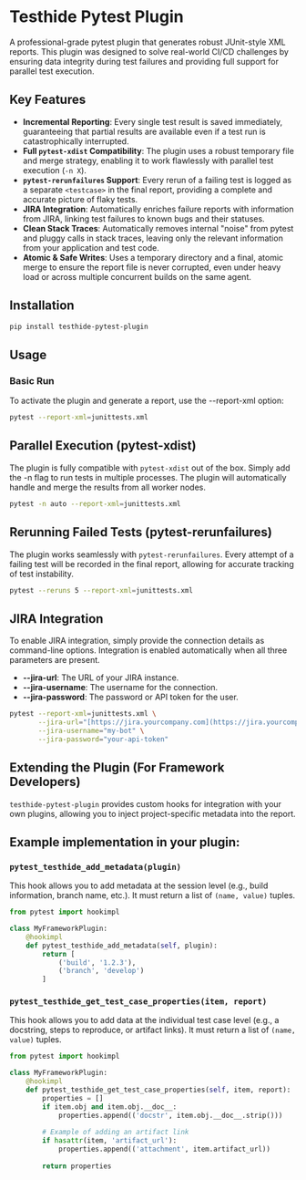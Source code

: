 # Testhide Pytest Plugin

A professional-grade pytest plugin that generates robust JUnit-style XML reports. This plugin was designed to solve real-world CI/CD challenges by ensuring data integrity during test failures and providing full support for parallel test execution.

## Key Features

* **Incremental Reporting**: Every single test result is saved immediately, guaranteeing that partial results are available even if a test run is catastrophically interrupted.
* **Full `pytest-xdist` Compatibility**: The plugin uses a robust temporary file and merge strategy, enabling it to work flawlessly with parallel test execution (`-n X`).
* **`pytest-rerunfailures` Support**: Every rerun of a failing test is logged as a separate `<testcase>` in the final report, providing a complete and accurate picture of flaky tests.
* **JIRA Integration**: Automatically enriches failure reports with information from JIRA, linking test failures to known bugs and their statuses.
* **Clean Stack Traces**: Automatically removes internal "noise" from pytest and pluggy calls in stack traces, leaving only the relevant information from your application and test code.
* **Atomic & Safe Writes**: Uses a temporary directory and a final, atomic merge to ensure the report file is never corrupted, even under heavy load or across multiple concurrent builds on the same agent.

## Installation

```bash
pip install testhide-pytest-plugin
```

## Usage
### Basic Run
To activate the plugin and generate a report, use the --report-xml option:
```bash
pytest --report-xml=junittests.xml
```

## Parallel Execution (pytest-xdist)
The plugin is fully compatible with `pytest-xdist` out of the box. Simply add the -n flag to run tests in multiple processes. The plugin will automatically handle and merge the results from all worker nodes.
```bash
pytest -n auto --report-xml=junittests.xml
```

## Rerunning Failed Tests (pytest-rerunfailures)
The plugin works seamlessly with `pytest-rerunfailures`. Every attempt of a failing test will be recorded in the final report, allowing for accurate tracking of test instability.
```bash
pytest --reruns 5 --report-xml=junittests.xml
```

## JIRA Integration
To enable JIRA integration, simply provide the connection details as command-line options. Integration is enabled automatically when all three parameters are present.

* **--jira-url**: The URL of your JIRA instance.
* **--jira-username**: The username for the connection.
* **--jira-password**: The password or API token for the user.
```bash
pytest --report-xml=junittests.xml \
       --jira-url="[https://jira.yourcompany.com](https://jira.yourcompany.com)" \
       --jira-username="my-bot" \
       --jira-password="your-api-token"
```

## Extending the Plugin (For Framework Developers)
`testhide-pytest-plugin` provides custom hooks for integration with your own plugins, allowing you to inject project-specific metadata into the report.

## Example implementation in your plugin:
### `pytest_testhide_add_metadata(plugin)`
This hook allows you to add metadata at the session level (e.g., build information, branch name, etc.). It must return a list of `(name, value)` tuples.

```python
from pytest import hookimpl

class MyFrameworkPlugin:
    @hookimpl
    def pytest_testhide_add_metadata(self, plugin):
        return [
            ('build', '1.2.3'),
            ('branch', 'develop')
        ]
```


### `pytest_testhide_get_test_case_properties(item, report)`
This hook allows you to add data at the individual test case level (e.g., a docstring, steps to reproduce, or artifact links). It must return a list of `(name, value)` tuples.

```python
from pytest import hookimpl

class MyFrameworkPlugin:
    @hookimpl
    def pytest_testhide_get_test_case_properties(self, item, report):
        properties = []
        if item.obj and item.obj.__doc__:
            properties.append(('docstr', item.obj.__doc__.strip()))
        
        # Example of adding an artifact link
        if hasattr(item, 'artifact_url'):
            properties.append(('attachment', item.artifact_url))
            
        return properties
```